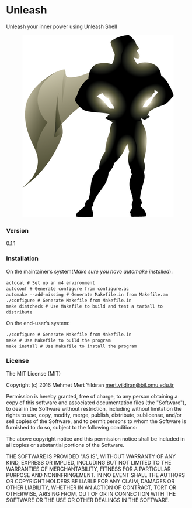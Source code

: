 # Unleash

Unleash your inner power using Unleash Shell

<p align="center">
  <img src="https://raw.githubusercontent.com/mertyildiran/Unleash/master/docs/img/super-hero2.png" alt="Unleash Your Power"/>
</p>

### Version

0.1.1

### Installation

On the maintainer’s system(*Make sure you have automake installed*):

```Shell
aclocal # Set up an m4 environment
autoconf # Generate configure from configure.ac
automake --add-missing # Generate Makefile.in from Makefile.am
./configure # Generate Makefile from Makefile.in
make distcheck # Use Makefile to build and test a tarball to distribute
```

On the end-user’s system:

```Shell
./configure # Generate Makefile from Makefile.in
make # Use Makefile to build the program
make install # Use Makefile to install the program
```

### License

The MIT License (MIT)

Copyright (c) 2016 Mehmet Mert Yıldıran mert.yildiran@bil.omu.edu.tr

Permission is hereby granted, free of charge, to any person obtaining a copy
of this software and associated documentation files (the "Software"), to deal
in the Software without restriction, including without limitation the rights
to use, copy, modify, merge, publish, distribute, sublicense, and/or sell
copies of the Software, and to permit persons to whom the Software is
furnished to do so, subject to the following conditions:

The above copyright notice and this permission notice shall be included in all
copies or substantial portions of the Software.

THE SOFTWARE IS PROVIDED "AS IS", WITHOUT WARRANTY OF ANY KIND, EXPRESS OR
IMPLIED, INCLUDING BUT NOT LIMITED TO THE WARRANTIES OF MERCHANTABILITY,
FITNESS FOR A PARTICULAR PURPOSE AND NONINFRINGEMENT. IN NO EVENT SHALL THE
AUTHORS OR COPYRIGHT HOLDERS BE LIABLE FOR ANY CLAIM, DAMAGES OR OTHER
LIABILITY, WHETHER IN AN ACTION OF CONTRACT, TORT OR OTHERWISE, ARISING FROM,
OUT OF OR IN CONNECTION WITH THE SOFTWARE OR THE USE OR OTHER DEALINGS IN THE
SOFTWARE.
